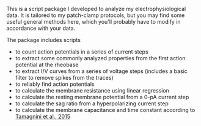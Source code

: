 This is a script package I developed to analyze my electrophysiological data. It is tailored to my patch-clamp protocols, but you may find some useful general methods here, which you'll probably have to modify in accordance with your data.

The package includes scripts

- to count action potentials in a series of current steps
- to extract some commonly analyzed properties from the first action potential at the rheobase
- to extract I/V curves from a series of voltage steps (includes a basic filter to remove spikes from the traces)
- to reliably find action potentials
- to calculate the membrane resistance using linear regression
- to calculate the resting membrane potential from a 0-pA current step
- to calculate the sag ratio from a hyperpolarizing current step
- to calculate the membrane capacitance and time constant according to [Tamagnini et al., 2015](https://pubmed.ncbi.nlm.nih.gov/25515596/)
